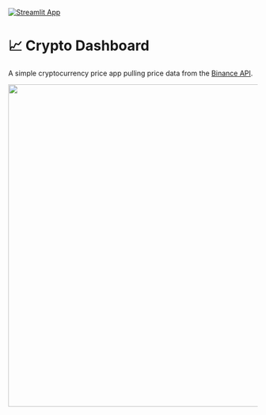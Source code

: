 [![Streamlit App](https://static.streamlit.io/badges/streamlit_badge_black_white.svg)](https://share.streamlit.io/streamlit/example-app-crypto-dashboard/main/app.py)

# 📈 Crypto Dashboard

A simple cryptocurrency price app pulling price data from the [Binance API](https://www.binance.com/en/support/faq/360002502072).

<img src="https://user-images.githubusercontent.com/27242399/141119915-106fa449-889c-4369-a585-75d3bafa704c.png" width="650"/>






